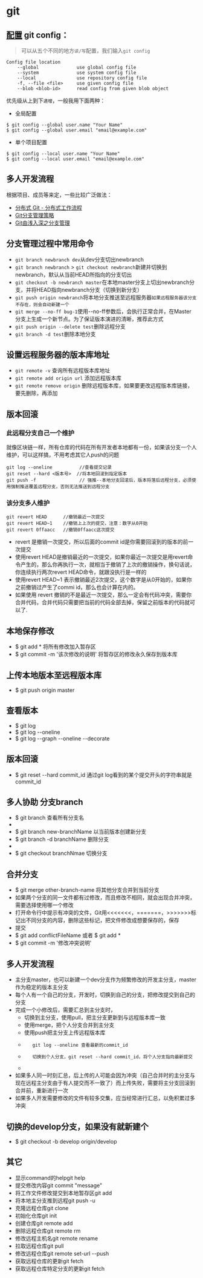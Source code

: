 # git
##  [配置](https://git-scm.com/book/zh/v2/%E8%B5%B7%E6%AD%A5-%E5%88%9D%E6%AC%A1%E8%BF%90%E8%A1%8C-Git-%E5%89%8D%E7%9A%84%E9%85%8D%E7%BD%AE) git config：
> 可以从五个不同的地方`读/写`配置，我们输入`git config`
```
Config file location
    --global              use global config file
    --system              use system config file
    --local               use repository config file
    -f, --file <file>     use given config file
    --blob <blob-id>      read config from given blob object
```
优先级从上到下`递增`，一般我用下面两种：

  * 全局配置
  ```
  $ git config --global user.name "Your Name"
  $ git config --global user.email "email@example.com"
  ```
  * 单个项目配置
  ```
  $ git config --local user.name "Your Name"
  $ git config --local user.email "email@example.com"
  ```
## 多人开发流程
根据项目、成员等来定，一些比较广泛做法：
* [分布式 Git - 分布式工作流程](https://git-scm.com/book/zh/v2/%E5%88%86%E5%B8%83%E5%BC%8F-Git-%E5%88%86%E5%B8%83%E5%BC%8F%E5%B7%A5%E4%BD%9C%E6%B5%81%E7%A8%8B)
* [Git分支管理策略](http://www.ruanyifeng.com/blog/2012/07/git.html)
* [Git由浅入深之分支管理](http://blog.codingplayboy.com/2017/04/06/git_branch/)
## 分支管理过程中常用命令
* `git branch newbranch dev`从dev分支切出newbranch
* `git branch newbranch` > `git checkout newbranch`新建并切换到newbranch，默认从当前HEAD所指向的分支切出
* `git checkout -b newbranch master`在本地master分支上切出newbranch分支，并将HEAD指向newbranch分支（切换到新分支）
* `git push origin newbranch`将本地分支推送至远程服务器`如果远程服务器该分支不存在，则会自动新建一个`
* `git merge --no-ff bug-1`使用--no-ff参数后，会执行正常合并，在Master分支上生成一个新节点。为了保证版本演进的清晰，推荐此方式
* `git push origin --delete test`删除远程分支
* `git branch -d test`删除本地分支
## 设置远程服务器的版本库地址
* `git remote -v` 查询所有远程版本库地址
* `git remote add origin url` 添加远程版本库
* `git remote remove origin` 删除远程版本库，如果要更改远程版本库链接，要先删除，再添加
## 版本回滚
### 此远程分支自己一个维护
就像区块链一样，所有仓库的代码在所有开发者本地都有一份，如果该分支一个人维护，可以这样搞，不用考虑其它人push的问题
```
git log --oneline          //查看提交记录
git reset --hard <版本号>  //将本地回滚到指定版本
git push -f                // 强推--本地分支回滚后，版本将落后远程分支，必须使用强制推送覆盖远程分支，否则无法推送到远程分支
```
### 该分支多人维护
```
git revert HEAD      //撤销最近一次提交
git revert HEAD~1    //撤销上上次的提交，注意：数字从0开始
git revert 0ffaacc   //撤销0ffaacc这次提交
```
* revert 是撤销一次提交，所以后面的commit id是你需要回滚到的版本的前一次提交
* 使用revert HEAD是撤销最近的一次提交，如果你最近一次提交是用revert命令产生的，那么你再执行一次，就相当于撤销了上次的撤销操作，换句话说，你连续执行两次revert HEAD命令，就跟没执行是一样的
* 使用revert HEAD~1 表示撤销最近2次提交，这个数字是从0开始的，如果你之前撤销过产生了commi id，那么也会计算在内的。
* 如果使用 revert 撤销的不是最近一次提交，那么一定会有代码冲突，需要你合并代码，合并代码只需要把当前的代码全部去掉，保留之前版本的代码就可以了.
##  本地保存修改
+   $ git add * 将所有修改加入暂存区
+   $ git commit -m '该次修改的说明' 将暂存区的修改永久保存到版本库

##  上传本地版本至远程版本库
+   $ git push origin master 
 
##  查看版本
+   $ git log
+   $ git log --oneline
+   $ git log --graph --oneline --decorate
 
##  版本回滚
+   $ git reset --hard commit_id 通过git log看到的某个提交开头的字符串就是commit_id 
 
##  多人协助 分支branch
+   $ git branch 查看所有分支名
+   
+   $ git branch new-branchName 以当前版本创建新分支
+   $ git branch -d branchName 删除分支
+   
+   $ git checkout branchNmae 切换分支   
 
##  合并分支
+   $ git merge other-branch-name 将其他分支合并到当前分支
+   如果两个分支的同一文件都有过修改，而且修改不相同，就会出现合并冲突，需要选择使用哪一个修改
+   打开命令行中提示有冲突的文件，Git用<<<<<<<，=======，>>>>>>>标记出不同分支的内容，删除这些标记，把文件修改成想要保存的，保存
+   提交
+   $ git add conflictFileName 或者 $ git add *
+   $ git commit -m '修改冲突说明'
 
##  多人开发流程
+   主分支master，也可以新建一个dev分支作为频繁修改的开发主分支，master作为稳定的版本主分支
+   每个人有一个自己的分支，开发时，切换到自己的分支，把修改提交到自己的分支
+   完成一个小修改后，需要汇总到主分支时，
    +   切换到主分支，使用pull，把主分支更新到与远程版本库一致
    +   使用merge，把个人分支合并到主分支
    +   使用push把主分支上传远程版本库
    +        git log --oneline 查看最新的commit_id
    +        切换到个人分支，git reset --hard commit_id，将个人分支指向最新提交
    +        
+   如果多人同一时刻汇总，后上传的人可能会因为冲突（自己合并时的主分支与现在远程主分支由于有人提交而不一致了）而上传失败，需要将主分支回滚到合并前，重新进行一次
+   如果多人开发需要修改的文件有较多交集，应当经常进行汇总，以免积累过多冲突

##  切换的develop分支，如果没有就新建个
+  $ git checkout -b develop origin/develop

##  其它
* 显示command的helpgit help <command>
* 提交修改内容git commit "message"
* 将工作文件修改提交到本地暂存区git add <file>
* 将本地主分支推到远程git push -u <remoteName> <localBrachName>
* 克隆远程仓库git clone <url>
* 初始化仓库git init
* 创建仓库git remote add <remoteName> <url>
* 删除远程仓库git remote rm <name>
* 修改远程主机名git remote rename <remoteName> <newRemoteName>
* 拉取远程仓库git pull <remoteName> <localBrachName>
* 修改远程仓库git remote set-url --push <remoteName> <newUrl>
* 获取远程仓库的更新git fetch <remoteName>
* 获取远程仓库特定分支的更新git fetch <remoteName> <brachName>
